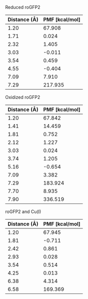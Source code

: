 Reduced roGFP2

| Distance (Å) | PMF [kcal/mol] |
|-----------|-----------|
| 1.20 | 67.908 |
| 1.71 | 0.024 |
| 2.32 | 1.405 |
| 3.03 | -0.011 |
| 3.54 | 0.459 |
| 4.55 | -0.404 |
| 7.09 | 7.910 |
| 7.29 | 217.935 |

Oxidized roGFP2

| Distance (Å) | PMF [kcal/mol] |
|-----------|-----------|
| 1.20 | 67.842 |
| 1.41 | 14.459 |
| 1.81 | 0.752 |
| 2.12 | 1.227 |
| 3.03 | 0.024 |
| 3.74 | 1.205 |
| 5.16 | -0.654 |
| 7.09 | 3.382 |
| 7.29 | 183.924 |
| 7.70 | 8.935 |
| 7.90 | 336.519 |

roGFP2 and Cu(I)

| Distance (Å) | PMF [kcal/mol] |
|-----------|-----------|
| 1.20 | 67.945 |
| 1.81 | -0.711 |
| 2.42 | 0.861 |
| 2.93 | 0.028 |
| 3.54 | 0.514 |
| 4.25 | 0.013 |
| 6.38 | 4.314 |
| 6.58 | 169.369 |
